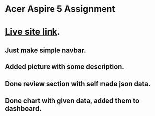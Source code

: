 # Acer Aspire 5 Assignment

# [Live site link](https://acer-aspire.netlify.app/).

## Just make simple navbar.

## Added picture with some description.

## Done review section with self made json data.

## Done chart with given data, added them to dashboard.
